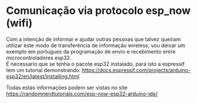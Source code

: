 # Comunicação via protocolo esp_now (wifi)

Com a intenção de informar e ajudar outras pessoas que talvez queiram utilizar este modo de transferência de informação wireless, vou deixar um exemplo em portugues da programação de envio e recebimento entre microcontroladores esp32.
<br>
É necessario que se tenha o pacote esp32 instalado, para isto a espressif tem um tutorial demonstrando:  https://docs.espressif.com/projects/arduino-esp32/en/latest/installing.html

Todas estas informações podem ser vistas no site https://randomnerdtutorials.com/esp-now-esp32-arduino-ide/
